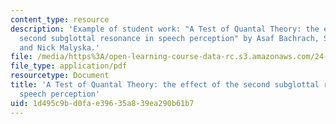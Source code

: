 ```yaml
---
content_type: resource
description: 'Example of student work: "A Test of Quantal Theory: the effect of the
  second subglottal resonance in speech perception" by Asaf Bachrach, Steven Lulich,
  and Nick Malyska.'
file: /media/https%3A/open-learning-course-data-rc.s3.amazonaws.com/24-941j-the-lexicon-and-its-features-spring-2007/1d495c9bd0fae39635a839ea290b61b7_quantal_theory.pdf
file_type: application/pdf
resourcetype: Document
title: 'A Test of Quantal Theory: the effect of the second subglottal resonance in
  speech perception'
uid: 1d495c9b-d0fa-e396-35a8-39ea290b61b7
---
```

